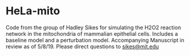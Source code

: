 # HeLa-mito
Code from the group of Hadley Sikes for simulating the H2O2 reaction network in the mitochondria of mammalian epithelial cells.
Includes a baseline model and a perturbation model. 
Accompanying Manuscript in review as of 5/8/19.
Please direct questions to sikes@mit.edu

